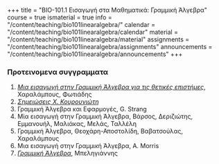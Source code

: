 +++
title = "ΒΙΟ-101.1 Εισαγωγή στα Μαθηματικά: Γραμμική Άλγεβρα"
course = true
ismaterial = true
info = "/content/teaching/bio101linearalgebra/"
calendar = "/content/teaching/bio101linearalgebra/calendar"
material = "/content/teaching/bio101linearalgebra/material"
assignments = "/content/teaching/bio101linearalgebra/assignments"
announcements = "/content/teaching/bio101linearalgebra/announcements"
+++

### Προτεινομενα συγγραμματα
1. [*Μια εισαγωγή στην Γραμμική Άλγεβρα για τις θετικές επιστήμες*](https://repository.kallipos.gr/handle/11419/2329), Χαραλάμπους, Φωτιάδης
2. [*Σημειώσεις Χ. Κουρουνιώτη*](http://users.math.uoc.gr/~chrisk/)
3. Γραμμική Άλγεβρα και Εφαρμογές, G. Strang
4. Μία εισαγωγή στην Γραμμική Άλγεβρα, Βάρσος, Δεριζιώτης, Εμμανουήλ, Μαλιάκας, Μελάς, Ταλλέλη
5. Γραμμική Άλγεβρα, Θεοχάρη-Αποστολίδη, Βαβατσούλας, Χαραλάμπους
6. Μια εισαγωγή στην Γραμμική Άλγεβρα, A. Morris
7. [*Γραμμική Άλγεβρα*](https://mathbooksgr.files.wordpress.com/2011/11/linearalgebra.pdf), Μπεληγιάννης
